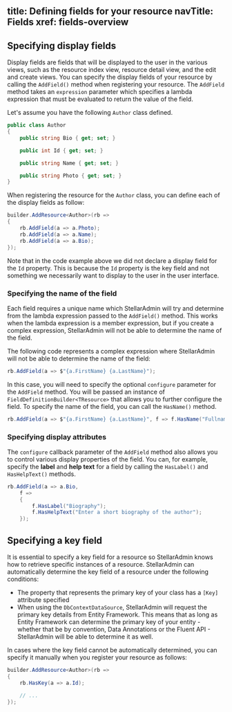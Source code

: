 title: Defining fields for your resource
navTitle: Fields
xref: fields-overview
---

## Specifying display fields

Display fields are fields that will be displayed to the user in the various views, such as the resource index view, resource detail view, and the edit and create views. You can specify the display fields of your resource by calling the `AddField()` method when registering your resource. The `AddField` method takes an `expression` parameter which specifies a lambda expression that must be evaluated to return the value of the field.

Let's assume you have the following `Author` class defined.

```cs
public class Author
{
    public string Bio { get; set; }

    public int Id { get; set; }

    public string Name { get; set; }

    public string Photo { get; set; }
}
```

When registering the resource for the `Author` class, you can define each of the display fields as follow:

```cs
builder.AddResource<Author>(rb =>
{
    rb.AddField(a => a.Photo);
    rb.AddField(a => a.Name);
    rb.AddField(a => a.Bio);
});
```

 Note that in the code example above we did not declare a display field for the `Id` property. This is because the `Id` property is the key field and not something we necessarily want to display to the user in the user interface.


### Specifying the name of the field

Each field requires a unique name which StellarAdmin will try and determine from the lambda expression passed to the `AddField()` method. This works when the lambda expression is a member expression, but if you create a complex expression, StellarAdmin will not be able to determine the name of the field. 

The following code represents a complex expression where StellarAdmin will not be able to determine the name of the field:

```cs
rb.AddField(a => $"{a.FirstName} {a.LastName}");
```

In this case, you will need to specify the optional `configure` parameter for the `AddField` method. You will be passed an instance of `FieldDefinitionBuilder<TResource>` that allows you to further configure the field. To specify the name of the field, you can call the `HasName()` method.

```cs
rb.AddField(a => $"{a.FirstName} {a.LastName}", f => f.HasName("Fullname"));
```

### Specifying display attributes

The `configure` callback parameter of the `AddField` method also allows you to control various display properties of the field. You can, for example, specify the **label** and **help text** for a field by calling the `HasLabel()` and `HasHelpText()` methods.

```cs
rb.AddField(a => a.Bio,
    f =>
    {
        f.HasLabel("Biography");
        f.HasHelpText("Enter a short biography of the author");
    });

```

## Specifying a key field

It is essential to specify a key field for a resource so StellarAdmin knows how to retrieve specific instances of a resource. StellarAdmin can automatically determine the key field of a resource under the following conditions:

* The property that represents the primary key of your class has a `[Key]` attribute specified
* When using the `DbContextDataSource`, StellarAdmin will request the primary key details from Entity Framework. This means that as long as Entity Framework can determine the primary key of your entity - whether that be by convention, Data Annotations or the Fluent API - StellarAdmin will be able to determine it as well.

In cases where the key field cannot be automatically determined, you can specify it manually when you register your resource as follows:

```cs
builder.AddResource<Author>(rb =>
{
    rb.HasKey(a => a.Id);
    
    // ...
});
```
